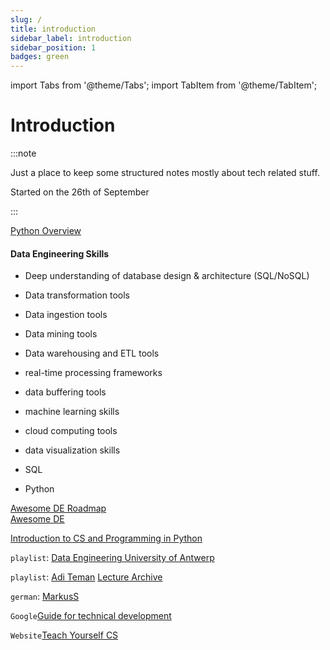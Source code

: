 ```yaml
---
slug: /
title: introduction
sidebar_label: introduction
sidebar_position: 1
badges: green
---
```


import Tabs from '@theme/Tabs';
import TabItem from '@theme/TabItem';

# Introduction

:::note

Just a place to keep some structured notes mostly about tech related stuff.

Started on the 26th of September

:::

[Python Overview](../computer-science/programming/programming-languages/python/overview.md)  

#### Data Engineering Skills
- Deep understanding of database design & architecture (SQL/NoSQL)
- Data transformation tools
- Data ingestion tools
- Data mining tools
- Data warehousing and ETL tools
- real-time processing frameworks
- data buffering tools
- machine learning skills
- cloud computing tools
- data visualization skills

- SQL
- Python

<!-- <Tabs>
	<TabItem value="Databases" lable="Databases">
		[Vorlesung Datenbanken](https://www.youtube.com/playlist?list=PLl5bHUbZDk9X4LOp-oJCD0KUlx1S33mlr)

		[CMU Intro to DBMS](https://www.youtube.com/playlist?list=PLSE8ODhjZXjaKScG3l0nuOiDTTqpfnWFf)
	</TabItem>
	<TabItem value="Low Level" lable="Low Level">
		/os/kernel/
	</TabItem>
	<TabItem value="art" lable="art">
		Test3
	</TabItem>
</Tabs> -->

[Awesome DE Roadmap](https://awesomedataengineering.com/)  
[Awesome DE](https://github.com/igorbarinov/awesome-data-engineering)  



[Introduction to CS and Programming in Python](https://www.youtube.com/playlist?list=PLUl4u3cNGP63WbdFxL8giv4yhgdMGaZNA)


`playlist`: [Data Engineering University of Antwerp](https://www.youtube.com/playlist?list=PLbiJKrXiiH5srEUZcXoicNhMaqKgKHlTJ)

`playlist`: [Adi Teman](https://www.youtube.com/@AdiTeman/playlists)
[Lecture Archive](https://www.youtube.com/@LectureArchive)

`german`: [MarkusS](https://www.youtube.com/@hackandcode9869/featured)

`Google`[Guide for technical development](https://techdevguide.withgoogle.com/)

`Website`[Teach Yourself CS](https://teachyourselfcs.com/)
